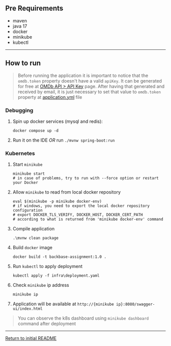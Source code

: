 ## Pre Requirements
- maven
- java 17
- docker
- minikube
- kubectl
---
## How to run

> Before running the application it is important to notice that the `omdb.token` property doesn't have a valid `apiKey`. It can be
> generated for free at [OMDb API > API Key](http://www.omdbapi.com/apikey.aspx) page. After having that generated and received by email,
> it is just necessary to set that value to `omdb.token` property at [application.yml](/src/main/resources/application.yml) file

### Debugging

1. Spin up docker services (mysql and redis):
   ```
   docker compose up -d
   ```
2. Run it on the IDE *OR* run `./mvnw spring-boot:run`

### Kubernetes

1. Start `minikube`
   ```
   minikube start
   # in case of problems, try to run with --force option or restart your Docker
   ```
2. Allow `minikube` to read from local docker repository
   ```
   eval $(minikube -p minikube docker-env)
   # if windows, you need to export the local docker repository configuration
   # export DOCKER_TLS_VERIFY, DOCKER_HOST, DOCKER_CERT_PATH 
   # according to what is returned from 'minikube docker-env' command
   ```
3. Compile application
   ```
   .\mvnw clean package
   ```
4. Build `docker` image
   ```
   docker build -t backbase-assignment:1.0 .
   ```
5. Run `kubectl` to apply deployment
   ```
   kubectl apply -f infra\deployment.yaml
   ```
6. Check `minikube` ip address
   ```
   minikube ip
   ```
7. Application will be available at `http://{minikube ip}:8080/swagger-ui/index.html`

> You can observe the k8s dashboard using `minikube dashboard` command after deployment
---

[Return to initial README](README.md)